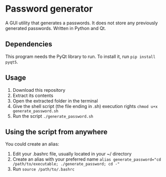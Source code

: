# Password generator
A GUI utility that generates a passwords. It does not store any previously generated passwords.
Written in Python and Qt.

## Dependencies
This program needs the PyQt library to run. To install it, run ```pip install pyqt5```.

## Usage
1. Download this repository
2. Extract its contents
3. Open the extracted folder in the terminal
4. Give the shell script (the file ending in .sh) execution rights ```chmod u+x generate_password.sh```
5. Run the script ```./generate_password.sh```

## Using the script from anywhere
You could create an alias:
1. Edit your .bashrc file, usually located in your ~/ directory
2. Create an alias with your preferred name ```alias generate_password="cd /path/to/executable; ./generate_password; cd -"```
3. Run ```source /path/to/.bashrc```
